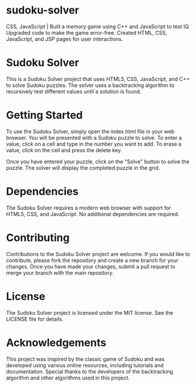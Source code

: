 # sudoku-solver
CSS, JavaScript | Built a memory game using C++ and JavaScript to test IQ Upgraded code to make the game error-free. Created HTML, CSS, JavaScript, and JSP pages for user interactions.
# Sudoku Solver
This is a Sudoku Solver project that uses HTML5, CSS, JavaScript, and C++ to solve Sudoku puzzles. The solver uses a backtracking algorithm to recursively test different values until a solution is found.

# Getting Started
To use the Sudoku Solver, simply open the index.html file in your web browser. You will be presented with a Sudoku puzzle to solve. To enter a value, click on a cell and type in the number you want to add. To erase a value, click on the cell and press the delete key.

Once you have entered your puzzle, click on the "Solve" button to solve the puzzle. The solver will display the completed puzzle in the grid.

# Dependencies
The Sudoku Solver requires a modern web browser with support for HTML5, CSS, and JavaScript. No additional dependencies are required.

# Contributing
Contributions to the Sudoku Solver project are welcome. If you would like to contribute, please fork the repository and create a new branch for your changes. Once you have made your changes, submit a pull request to merge your branch with the main repository.

# License
The Sudoku Solver project is licensed under the MIT license. See the LICENSE file for details.

# Acknowledgements
This project was inspired by the classic game of Sudoku and was developed using various online resources, including tutorials and documentation. Special thanks to the developers of the backtracking algorithm and other algorithms used in this project.
